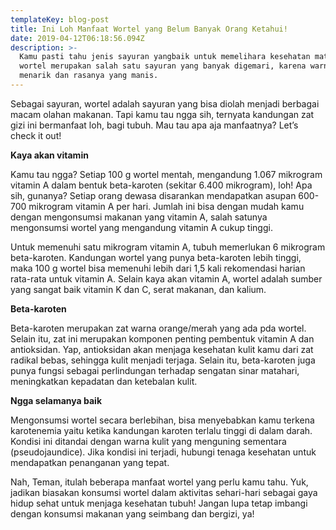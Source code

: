 ```yaml
---
templateKey: blog-post
title: Ini Loh Manfaat Wortel yang Belum Banyak Orang Ketahui!
date: 2019-04-12T06:18:56.094Z
description: >-
  Kamu pasti tahu jenis sayuran yangbaik untuk memelihara kesehatan mata. Yap,
  wortel merupakan salah satu sayuran yang banyak digemari, karena warnanya yang
  menarik dan rasanya yang manis.
---
```

Sebagai sayuran, wortel adalah sayuran yang bisa diolah menjadi berbagai macam olahan makanan. Tapi kamu tau ngga sih, ternyata kandungan zat gizi ini bermanfaat loh, bagi tubuh. Mau tau apa aja manfaatnya? Let’s check it out!

**Kaya akan vitamin**

Kamu tau ngga? Setiap 100 g wortel mentah, mengandung 1.067 mikrogram vitamin A dalam bentuk beta-karoten (sekitar 6.400 mikrogram), loh! Apa  sih, gunanya? Setiap orang dewasa disarankan mendapatkan asupan 600-700 mikrogram vitamin A per hari. Jumlah ini bisa dengan mudah kamu dengan mengonsumsi makanan yang vitamin A, salah satunya mengonsumsi wortel yang mengandung vitamin A cukup tinggi.

Untuk memenuhi satu mikrogram vitamin A, tubuh memerlukan 6 mikrogram beta-karoten. Kandungan wortel yang punya beta-karoten lebih tinggi, maka 100 g wortel bisa memenuhi lebih dari 1,5 kali rekomendasi harian rata-rata untuk vitamin A. Selain kaya akan vitamin A, wortel adalah sumber yang sangat baik vitamin K dan C, serat makanan, dan kalium.

**Beta-karoten**

Beta-karoten merupakan zat warna orange/merah yang ada pda wortel. Selain itu, zat ini merupakan komponen penting pembentuk vitamin A dan antioksidan. Yap, antioksidan akan menjaga kesehatan kulit kamu dari zat radikal bebas, sehingga kulit menjadi terjaga. Selain itu, beta-karoten juga punya fungsi sebagai perlindungan terhadap sengatan sinar matahari, meningkatkan kepadatan dan ketebalan kulit.

**Ngga selamanya baik**

Mengonsumsi wortel secara berlebihan, bisa menyebabkan kamu terkena  karotenemia yaitu ketika kandungan karoten terlalu tinggi di dalam darah. Kondisi ini ditandai dengan warna kulit yang menguning sementara (pseudojaundice). Jika kondisi ini terjadi, hubungi tenaga kesehatan untuk mendapatkan penanganan yang tepat.

Nah, Teman, itulah beberapa manfaat wortel yang perlu kamu tahu. Yuk, jadikan biasakan konsumsi wortel dalam aktivitas sehari-hari sebagai gaya hidup sehat untuk menjaga kesehatan tubuh! Jangan lupa tetap imbangi dengan konsumsi makanan yang seimbang dan bergizi, ya!
